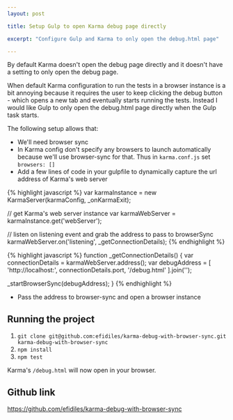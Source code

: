 ```yaml
---
layout: post

title: Setup Gulp to open Karma debug page directly

excerpt: "Configure Gulp and Karma to only open the debug.html page"

---
```


By default Karma doesn't open the debug page directly and it doesn't have a
setting to only open the debug page.

When default Karma configuration to run the tests in a browser instance is a bit annoying because it requires the user to keep clicking the debug button - which opens a new tab and eventually starts running the tests. Instead I would like Gulp to only open the debug.html page directly when the Gulp task starts.

The following setup allows that:

- We'll need browser sync
- In Karma config don't specify any browsers to launch automatically because we'll use browser-sync for that.
Thus in `karma.conf.js` set `browsers: []`
- Add a few lines of code in your gulpfile to dynamically capture the url address of Karma's web server

{% highlight javascript %}
var karmaInstance = new KarmaServer(karmaConfig, _onKarmaExit);

// get Karma's web server instance
var karmaWebServer = karmaInstance.get('webServer');

// listen on listening event and grab the address to pass to browserSync
karmaWebServer.on('listening', _getConnectionDetails);
{% endhighlight %}

{% highlight javascript %}
function _getConnectionDetails() {
  var connectionDetails = karmaWebServer.address();
  var debugAddress = [
    'http://localhost:',
    connectionDetails.port,
    '/debug.html'
  ].join('');

  _startBrowserSync(debugAddress);
}
{% endhighlight %}

- Pass the address to browser-sync and open a browser instance

## Running the project
1. `git clone git@github.com:efidiles/karma-debug-with-browser-sync.git karma-debug-with-browser-sync`
2. `npm install`
3. `npm test`

Karma's `/debug.html` will now open in your browser.

## Github link
<a href="https://github.com/efidiles/karma-debug-with-browser-sync" target="_blank">https://github.com/efidiles/karma-debug-with-browser-sync</a>
